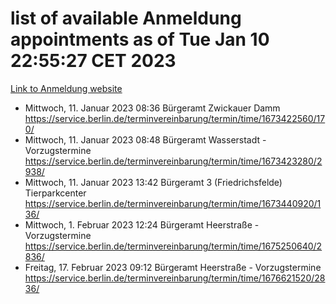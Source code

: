 # list of available Anmeldung appointments as of Tue Jan 10 22:55:27 CET 2023
[Link to Anmeldung website](https://service.berlin.de/terminvereinbarung/termin/tag.php?termin=0&anliegen[]=120686&dienstleisterlist=122210,122217,327316,122219,327312,122227,327314,122231,327346,122243,327348,122252,329742,122260,329745,122262,329748,122254,329751,122271,327278,122273,327274,122277,327276,330436,122280,327294,122282,327290,122284,327292,327539,122291,327270,122285,327266,122286,327264,122296,327268,150230,329760,122301,327282,122297,327286,122294,327284,122312,329763,122314,329775,122304,327330,122311,327334,122309,327332,122281,327352,122279,329772,122276,327324,122274,327326,122267,329766,122246,327318,122251,327320,122257,327322,122208,327298,122226,327300,121362,121364&herkunft=http%3A%2F%2Fservice.berlin.de%2Fdienstleistung%2F120686%2F)
- Mittwoch, 11. Januar 2023 08:36 Bürgeramt Zwickauer Damm https://service.berlin.de/terminvereinbarung/termin/time/1673422560/170/
- Mittwoch, 11. Januar 2023 08:48 Bürgeramt Wasserstadt - Vorzugstermine https://service.berlin.de/terminvereinbarung/termin/time/1673423280/2938/
- Mittwoch, 11. Januar 2023 13:42 Bürgeramt 3 (Friedrichsfelde) Tierparkcenter https://service.berlin.de/terminvereinbarung/termin/time/1673440920/136/
- Mittwoch, 1. Februar 2023 12:24 Bürgeramt Heerstraße - Vorzugstermine https://service.berlin.de/terminvereinbarung/termin/time/1675250640/2836/
- Freitag, 17. Februar 2023 09:12 Bürgeramt Heerstraße - Vorzugstermine https://service.berlin.de/terminvereinbarung/termin/time/1676621520/2836/
